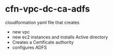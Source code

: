 # cfn-vpc-dc-ca-adfs

cloudformation yaml file that creates
* new vpc
* new ec2 instances and installs Active directory
* Creates a Certificate authority
* configures ADFS
